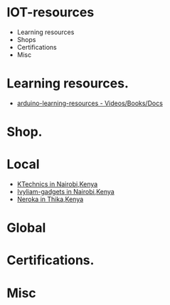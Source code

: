 # IOT-resources
- Learning resources
- Shops
- Certifications
- Misc


# Learning resources.
 - [arduino-learning-resources - Videos/Books/Docs](https://github.com/augnairobi/arduino-learning-resources)


# Shop.
  # Local
   - [ KTechnics in Nairobi,Kenya](https://www.ktechnics.com/)
   - [Ivyliam-gadgets in Nairobi,Kenya ](https://shop.ivyliam.com/)
   - [Neroka in Thika,Kenya](https://store.nerokas.co.ke/)
   
  
  # Global
  
# Certifications.


# Misc
